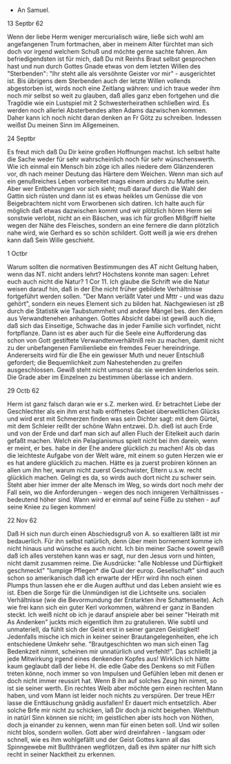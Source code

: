 + An Samuel.

 13 Septbr 62

Wenn der liebe Herm weniger mercurialisch wäre, ließe sich wohl am angefangenen Trum fortmachen, aber in meinem Alter fürchtet man sich doch vor irgend welchem Schuß und möchte gerne sachte fahren. Am befriedigendsten ist für mich, daß Du mit Reinhs Braut selbst gesprochen hast und nun durch Gottes Gnade etwas von dem letzten Willen des "Sterbenden": "Ihr steht alle als versöhnte Geister vor mir" - ausgerichtet ist. Bis übrigens dem Sterbenden auch der letzte Willen vollends abgestorben ist, wirds noch eine Zeitlang währen: und ich traue weder ihm noch mir selbst so weit zu glauben, daß alles ganz eben fortgehen und die Tragödie wie ein Lustspiel mit 2 Schwesterheirathen schließen wird. Es werden noch allerlei Absterbendes alten Adams dazwischen kommen. Daher kann ich noch nicht daran denken an Fr Götz zu schreiben. Indessen weißst Du meinen Sinn im Allgemeinen. 


 24 Septbr

Es freut mich daß Du Dir keine großen Hoffnungen machst. Ich selbst halte die Sache weder für sehr wahrscheinlich noch für sehr wünschenswerth. Wie ich einmal ein Mensch bin zöge ich alles niedere dem Glänzenderen vor, dh nach meiner Deutung das Härtere dem Weichen. Wenn man sich auf ein genußreiches Leben vorbereitet mags einem anders zu Muthe sein. Aber wer Entbehrungen vor sich sieht; muß darauf durch die Wahl der Gattin sich rüsten und dann ist es etwas heikles um Genüsse die von Beigebrachtem nicht vom Erworbenen sich datiren. Ich halte auch für möglich daß etwas dazwischen kommt und wir plötzlich hören Herm sei sonstwie verlobt, nicht an ein Bäschen, was ich für großen Mißgriff hielte wegen der Nähe des Fleisches, sondern an eine fernere die dann plötzlich nahe wird, wie Gerhard es so schön schildert. Gott weiß ja wie ers drehen kann daß Sein Wille geschieht. 


 1 Octbr

Warum sollten die normativen Bestimmungen des AT nicht Geltung haben, wenn das NT. nicht anders lehrt? Höchstens konnte man sagen: Lehret euch auch nicht die Natur? 1 Cor 11. Ich glaube die Schrift wie die Natur weisen darauf hin, daß in der Ehe nicht früher gebildete Verhältnisse fortgeführt werden sollen. "Der Mann verläßt Vater und Mttr - und was dazu gehört", sondern ein neues Element sich zu bilden hat. Nachgewiesen ist zB durch die Statistik wie Taubstummheit und andere Mängel bes. den Kindern aus Verwandtenehen anhangen. Gottes Absicht dabei ist gewiß auch die, daß sich das Einseitige, Schwache das in jeder Familie sich vorfindet, nicht fortpflanze. Dann ist es aber auch für die Seele eine Aufforderung das schon von Gott gestiftete Verwandtenverhältniß rein zu machen, damit nicht zu der unbefangenen Familienliebe ein fremdes Feuer hereindringe. Andererseits wird für die Ehe ein gewisser Muth und neuer Entschluß gefordert; die Bequemlichkeit zum Nahestehenden zu greifen ausgeschlossen. Gewiß steht nicht umsonst da: sie werden kinderlos sein. Die Grade aber im Einzelnen zu bestimmen überlasse ich andern.


 29 Octb 62

Herm ist ganz falsch daran wie er s.Z. merken wird. Er betrachtet Liebe der Geschlechter als ein ihm erst halb eröffnetes Gebiet überweltlichen Glücks und wird erst mit Schmerzen finden was sein Dichter sagt: mit dem Gürtel, mit dem Schleier reißt der schöne Wahn entzwei. D.h. dieß ist auch Erde und von der Erde und darf man sich auf allen Fluch der Eitelkeit auch darin gefaßt machen. Welch ein Pelagianismus spielt nicht bei ihm darein, wenn er meint, er bes. habe in der Ehe andere glücklich zu machen! Als ob das die leichteste Aufgabe von der Welt wäre, mit einem so guten Herzen wie er es hat andere glücklich zu machen. Hätte es ja zuerst probiren können an allen um ihn her, warum nicht zuerst Geschwister, Eltern u.s.w. recht glücklich machen. Gelingt es da, so wirds auch dort nicht zu schwer sein. Steht aber hier immer der alte Mensch im Weg, so wirds dort noch mehr der Fall sein, wo die Anforderungen - wegen des noch innigeren Verhältnisses - bedeutend höher sind. Wann wird er einmal auf seine Füße zu stehen - auf seine Kniee zu liegen kommen!


 22 Nov 62

Daß H sich nun durch einen Abschiedsgruß von A. so exaltieren läßt ist mir bedauerlich. Für ihn selbst natürlich, denn über mein bornement komme ich nicht hinaus und wünsche es auch nicht. Ich bin meiner Sache soweit gewiß daß ich alles verstehen kann was er sagt, nur den Jesus vorn und hinten, nicht damit zusammen reime. Die Ausdrücke: "alle Noblesse und Dürftigkeit geschmeckt" "lumpige Pflegen* die Qual der europ. Gesellschaft" sind auch schon so amerikanisch daß ich erwarte der HErr wird ihn noch einen Plumps thun lassen ehe er die Augen aufthut und das Leben ansieht wie es ist. Eben die Sorge für die Unmündigen ist die Lichtseite uns. socialen Verhältnisse (wie die Bevormundung der Erstarkten ihre Schattenseite). Ach wie frei kann sich ein guter Kerl vorkommen, während er ganz in Banden steckt. Ich weiß nicht ob ich je darauf anspiele aber bei seiner "Heirath mit As Andenken" juckts mich eigentlich ihm zu gratulieren. Wie subtil und unmateriell, da fühlt sich der Geist erst in seiner ganzen Geistigkeit! Jedenfalls mische ich mich in keiner seiner Brautangelegenheiten, ehe ich entschiedene Umkehr sehe. "Brautgeschichten wo man sich einen Tag Bedenkzeit nimmt, scheinen mir unnatürlich und verfehlt!". Das schließt ja jede Mitwirkung irgend eines denkenden Kopfes aus! Wirklich ich hätte kaum geglaubt daß der liebe H. die edle Gabe des Denkens so mit Füßen treten könne, noch immer so von Impulsen und Gefühlen leben mit denen er doch nicht immer reussirt hat. Wenn B ihn auf solches Zeug hin nimmt, so ist sie seiner werth. Ein rechtes Weib aber möchte gern einen rechten Mann haben, und vom Mann ist leider noch nichts zu verspüren. Der treue HErr lasse die Enttäuschung gnädig ausfallen! Er dauert mich entsetzlich. Aber solche Brfe mir nicht zu schicken, laß Dir doch ja nicht beigehen. Wehthun in natürl Sinn können sie nicht; im geistlichen aber ists hoch von Nöthen, doch ja einander zu kennen, wenn man für einen beten soll. Und wir sollen nicht blos, sondern wollen. Gott aber wird dreinfahren - langsam oder schnell, wie es ihm wohlgefällt und der Geist Gottes kann all das Spinngewebe mit Bußthränen wegflötzen, daß es ihm später nur hilft sich recht in seiner Nacktheit zu erkennen. 